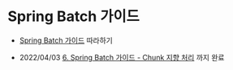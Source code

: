 # Spring Batch 가이드
- [Spring Batch 가이드](https://jojoldu.tistory.com/324?category=902551) 따라하기

- 2022/04/03 [6. Spring Batch 가이드 - Chunk 지향 처리](https://jojoldu.tistory.com/331?category=902551) 까지 완료
